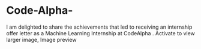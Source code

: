 # Code-Alpha-
I am delighted to share the achievements that led to receiving an internship offer letter as a Machine Learning Internship at CodeAlpha . Activate to view larger image, Image preview
